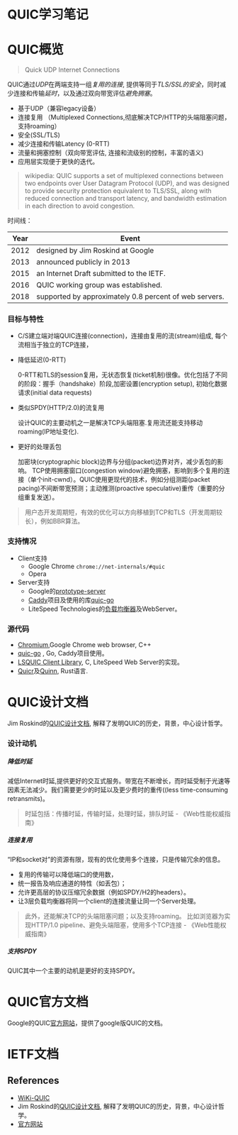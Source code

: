 QUIC学习笔记
===========

# QUIC概览

> Quick UDP Internet Connections

QUIC通过*UDP*在两端支持一组*复用的连接*, 提供等同于*TLS/SSL的安全*，同时减少连接和传输*延时*，以及通过双向带宽评估*避免拥塞*。

* 基于UDP（兼容legacy设备）
* 连接复用 （Multiplexed Connections,彻底解决TCP/HTTP的头端阻塞问题，支持roaming）
* 安全(SSL/TLS)
* 减少连接和传输Latency (0-RTT)
* 流量和拥塞控制（双向带宽评估, 连接和流级别的控制，丰富的语义)
* 应用层实现便于更快的迭代。

> wikipedia: QUIC supports a set of multiplexed connections between two endpoints over User Datagram Protocol (UDP), and was designed to provide security protection equivalent to TLS/SSL, along with reduced connection and transport latency, and bandwidth estimation in each direction to avoid congestion.

时间线：

| Year | Event |
|------|-------|
| 2012 | designed by Jim Roskind at Google
| 2013 | announced publicly in 2013
| 2015 | an Internet Draft submitted to the IETF.
| 2016 | QUIC working group was established.
| 2018 | supported by approximately 0.8 percent of web servers.

### 目标与特性

* C/S建立端对端QUIC连接(connection)，连接由复用的流(stream)组成, 每个流相当于独立的TCP连接，
* 降低延迟(0-RTT)

  0-RTT和TLS的session复用，无状态恢复(ticket机制)很像。优化包括了不同的阶段：握手（handshake）阶段,加密设置(encryption setup), 初始化数据请求(initial data requests)

* 类似SPDY(HTTP/2.0)的流复用

  设计QUIC的主要动机之一是解决TCP头端阻塞.复用流还能支持移动roaming(IP地址变化).

* 更好的处理丢包

  加密块(cryptographic block)边界与分组(packet)边界对齐，减少丢包的影响。
TCP使用拥塞窗口(congestion window)避免拥塞，影响到多个复用的连接（单个init-cwnd）。QUIC使用更现代的技术，例如分组测距(packet pacing)不间断带宽预测；主动推测(proactive speculative)重传（重要的分组重复发送）。

> 用户态开发周期短，有效的优化可以方向移植到TCP和TLS（开发周期较长），例如BBR算法。

### 支持情况

* Client支持
  - Google Chrome `chrome://net-internals/#quic`
  - Opera
* Server支持
  - Google的[prototype-server](https://cs.chromium.org/chromium/src/net/tools/quic/quic_server.cc)
  - [Caddy](https://github.com/beacer/caddy)项目及使用的库[quic-go](https://github.com/lucas-clemente/quic-go)
  - LiteSpeed Technologies的[负载均衡器](https://www.litespeedtech.com/products/litespeed-web-adc)及WebServer。

### 源代码

* [Chromium](http://www.chromium.org/developers/how-tos/get-the-code),Google Chrome web browser, C++
* [quic-go](https://github.com/lucas-clemente/quic-go) , Go, Caddy项目使用。
* [LSQUIC Client Library](https://github.com/litespeedtech/lsquic-client), C, LiteSpeed Web Server的实现。
* [Quicr](https://github.com/Ralith/quicr)及[Quinn](https://github.com/djc/quinn), Rust语言.


# QUIC设计文档

Jim Roskind的[QUIC设计文档](https://docs.google.com/document/d/1RNHkx_VvKWyWg6Lr8SZ-saqsQx7rFV-ev2jRFUoVD34/edit), 解释了发明QUIC的历史，背景，中心设计哲学。

### 设计动机

##### 降低时延

减低Internet时延,提供更好的交互式服务。带宽在不断增长，而时延受制于光速等因素无法减少。我们需要更少的时延以及更少费时的重传((less time-consuming retransmits)。

> 时延包括：传播时延，传输时延，处理时延，排队时延 - 《Web性能权威指南》

##### 连接复用

“IP和socket对”的资源有限，现有的优化使用多个连接，只是传输冗余的信息。

* 复用的传输可以降低端口的使用数，
* 统一报告及响应通道的特性（如丢包）；
* 允许更高层的协议压缩冗余数据（例如SPDY/H2的headers）。
* 让3层负载均衡器将同一个client的连接流量让同一个Server处理。

> 此外，还能解决TCP的头端阻塞问题；以及支持roaming。
> 比如浏览器为实现HTTP/1.0 pipeline、避免头端阻塞，使用多个TCP连接 - 《Web性能权威指南》

##### 支持SPDY

QUIC其中一个主要的动机是更好的支持SPDY。

# QUIC官方文档

Google的QUIC[官方网站](https://www.chromium.org/quic)，提供了google版QUIC的文档。

# IETF文档


References
----------

* [WiKi-QUIC](https://en.wikipedia.org/wiki/QUIC)
* Jim Roskind的[QUIC设计文档](https://docs.google.com/document/d/1RNHkx_VvKWyWg6Lr8SZ-saqsQx7rFV-ev2jRFUoVD34/edit), 解释了发明QUIC的历史，背景，中心设计哲学。
* [官方网站](https://www.chromium.org/quic)
